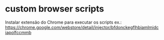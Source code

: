 # custom browser scripts

Instalar extensão do Chrome para executar os scripts
ex.: https://chrome.google.com/webstore/detail/injector/bfdonckegflhbiamlmidciapolfccmmb

